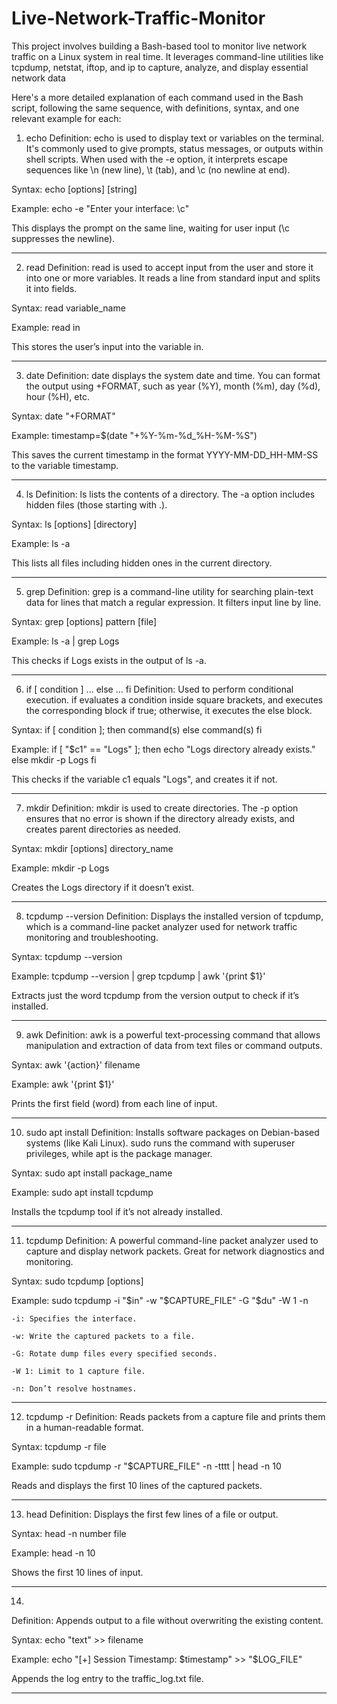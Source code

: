 # Live-Network-Traffic-Monitor
This project involves building a Bash-based tool to monitor live network traffic on a Linux system in real time. It leverages command-line utilities like tcpdump, netstat, iftop, and ip to capture, analyze, and display essential network data

Here's a more detailed explanation of each command used in the Bash script, following the same sequence, with definitions, syntax, and one relevant example for each:

1. echo
Definition:
echo is used to display text or variables on the terminal. It's commonly used to give prompts, status messages, or outputs within shell scripts.
When used with the -e option, it interprets escape sequences like \n (new line), \t (tab), and \c (no newline at end).

Syntax:
echo [options] [string]

Example:
echo -e "Enter your interface: \c"

This displays the prompt on the same line, waiting for user input (\c suppresses the newline).

----------------------------------------------------------------------------------------------------------------------------------------------------------------------------------------------

2. read
Definition:
read is used to accept input from the user and store it into one or more variables. It reads a line from standard input and splits it into fields.

Syntax:
read variable_name

Example:
read in

This stores the user’s input into the variable in.

----------------------------------------------------------------------------------------------------------------------------------------------------------------------------------------------

3. date
Definition:
date displays the system date and time. You can format the output using +FORMAT, such as year (%Y), month (%m), day (%d), hour (%H), etc.

Syntax:
date "+FORMAT"

Example:
timestamp=$(date "+%Y-%m-%d_%H-%M-%S")

This saves the current timestamp in the format YYYY-MM-DD_HH-MM-SS to the variable timestamp.

----------------------------------------------------------------------------------------------------------------------------------------------------------------------------------------------

4. ls
Definition:
ls lists the contents of a directory. The -a option includes hidden files (those starting with .).

Syntax:
ls [options] [directory]

Example:
ls -a

This lists all files including hidden ones in the current directory.

----------------------------------------------------------------------------------------------------------------------------------------------------------------------------------------------

5. grep
Definition:
grep is a command-line utility for searching plain-text data for lines that match a regular expression. It filters input line by line.

Syntax:
grep [options] pattern [file]

Example:
ls -a | grep Logs

This checks if Logs exists in the output of ls -a.

----------------------------------------------------------------------------------------------------------------------------------------------------------------------------------------------

6. if [ condition ] ... else ... fi
Definition:
Used to perform conditional execution. if evaluates a condition inside square brackets, and executes the corresponding block if true; otherwise, it executes the else block.

Syntax:
if [ condition ]; then
    command(s)
else
    command(s)
fi

Example:
if [ "$c1" == "Logs" ]; then
    echo "Logs directory already exists."
else
    mkdir -p Logs
fi

This checks if the variable c1 equals "Logs", and creates it if not.

----------------------------------------------------------------------------------------------------------------------------------------------------------------------------------------------

7. mkdir
Definition:
mkdir is used to create directories. The -p option ensures that no error is shown if the directory already exists, and creates parent directories as needed.

Syntax:
mkdir [options] directory_name

Example:
mkdir -p Logs

Creates the Logs directory if it doesn’t exist.

---------------------------------------------------------------------------------------------------------------------------------------------------------------------------------------------

8. tcpdump --version
Definition:
Displays the installed version of tcpdump, which is a command-line packet analyzer used for network traffic monitoring and troubleshooting.

Syntax:
tcpdump --version

Example:
tcpdump --version | grep tcpdump | awk '{print $1}'

Extracts just the word tcpdump from the version output to check if it’s installed.

----------------------------------------------------------------------------------------------------------------------------------------------------------------------------------------------

9. awk
Definition:
awk is a powerful text-processing command that allows manipulation and extraction of data from text files or command outputs.

Syntax:
awk '{action}' filename

Example:
awk '{print $1}'

Prints the first field (word) from each line of input.

----------------------------------------------------------------------------------------------------------------------------------------------------------------------------------------------

10. sudo apt install
Definition:
Installs software packages on Debian-based systems (like Kali Linux). sudo runs the command with superuser privileges, while apt is the package manager.

Syntax:
sudo apt install package_name

Example:
sudo apt install tcpdump

Installs the tcpdump tool if it’s not already installed.

----------------------------------------------------------------------------------------------------------------------------------------------------------------------------------------------

11. tcpdump
Definition:
A powerful command-line packet analyzer used to capture and display network packets. Great for network diagnostics and monitoring.

Syntax:
sudo tcpdump [options]

Example:
sudo tcpdump -i "$in" -w "$CAPTURE_FILE" -G "$du" -W 1 -n

    -i: Specifies the interface.

    -w: Write the captured packets to a file.

    -G: Rotate dump files every specified seconds.

    -W 1: Limit to 1 capture file.

    -n: Don’t resolve hostnames.

----------------------------------------------------------------------------------------------------------------------------------------------------------------------------------------------

12. tcpdump -r
Definition:
Reads packets from a capture file and prints them in a human-readable format.

Syntax:
tcpdump -r file

Example:
sudo tcpdump -r "$CAPTURE_FILE" -n -tttt | head -n 10

Reads and displays the first 10 lines of the captured packets.

----------------------------------------------------------------------------------------------------------------------------------------------------------------------------------------------

13. head
Definition:
Displays the first few lines of a file or output.

Syntax:
head -n number file

Example:
head -n 10

Shows the first 10 lines of input.

----------------------------------------------------------------------------------------------------------------------------------------------------------------------------------------------

14. >>
Definition:
Appends output to a file without overwriting the existing content.

Syntax:
echo "text" >> filename

Example:
echo "[+] Session Timestamp: $timestamp" >> "$LOG_FILE"

Appends the log entry to the traffic_log.txt file.

----------------------------------------------------------------------------------------------------------------------------------------------------------------------------------------------

